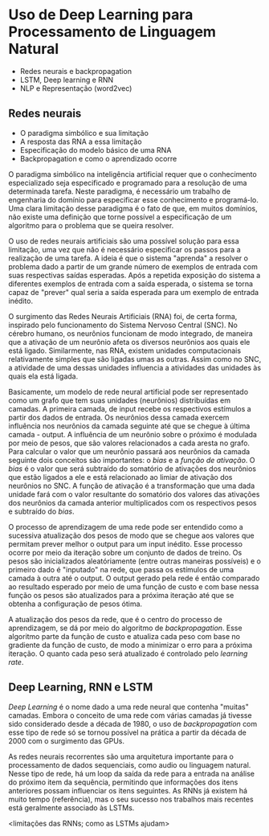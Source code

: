 # Uso de Deep Learning para Processamento de Linguagem Natural

* Redes neurais e backpropagation
* LSTM, Deep learning e RNN
* NLP e Representação (word2vec)

## Redes neurais 

* O paradigma simbólico e sua limitação
* A resposta das RNA a essa limitação
* Especificação do modelo básico de uma RNA
* Backpropagation e como o aprendizado ocorre

O paradigma simbólico na inteligência artificial requer que o conhecimento 
especializado seja especificado e programado para a resolução de uma 
determinada tarefa. Neste paradigma, é necessário um trabalho de engenharia 
do domínio para especificar esse conhecimento e programá-lo. Uma clara 
limitação desse paradigma é o fato de que, em muitos domínios, não existe 
uma definição que torne possível a especificação de um algoritmo para o 
problema que se queira resolver. 

O uso de redes neurais artificiais são uma possível solução para essa 
limitação, uma vez que não é necessário especificar os passos para a 
realização de uma tarefa. A ideia é que o sistema "aprenda" a resolver 
o problema dado a partir de um grande número de exemplos de 
entrada com suas respectivas saídas esperadas. Após a repetida exposição
do sistema a diferentes exemplos de entrada com a saída esperada, o
sistema se torna capaz de "prever" qual seria a saída esperada para um 
exemplo de entrada inédito.

O surgimento das Redes Neurais Artificiais (RNA) foi, de certa forma, inspirado
pelo funcionamento do Sistema Nervoso Central (SNC). No cérebro humano, os 
neurônios funcionam de modo integrado, de maneira que a ativação de um 
neurônio afeta os diversos neurônios aos quais ele está ligado. Similarmente,
nas RNA, existem unidades computacionais relativamente simples que são ligadas
umas as outras. Assim como no SNC, a atividade de uma dessas unidades 
influencia a atividades das unidades às quais ela está ligada.

Basicamente, um modelo de rede neural artificial pode ser representado como
um grafo que tem suas unidades (neurônios) distribuídas em camadas. 
A primeira camada, de input recebe os respectivos estímulos a 
partir dos dados de entrada. Os neurônios dessa camada exercem
influência nos neurônios da camada seguinte até que se chegue à última
camada - output. A influência de um neurônio sobre o próximo é modulada por meio 
de pesos, que são valores relacionados a cada aresta no grafo. Para calcular
o valor que um neurônio passará aos neurônios da camada seguinte dois conceitos
são importantes: o _bias_ e a _função de ativação_. 
O _bias_ é o valor que será subtraído do somatório de ativações dos neurônios
que estão ligados a ele e está relacionado ao limiar de ativação dos neurônios
no SNC. A função de ativação é a transformação que uma dada unidade fará com 
o valor resultante do somatório dos valores das ativações dos neurônios da
camada anterior multiplicados com os respectivos pesos e subtraído do _bias_.

O processo de aprendizagem de uma rede pode ser entendido como a sucessiva 
atualização dos pesos de modo que se chegue aos valores que permitam prever
melhor o output para um input inédito. Esse processo ocorre por meio da
iteração sobre um conjunto de dados de treino. Os pesos são inicializados
aleatóriamente (entre outras maneiras possíveis) e o primeiro dado é "inputado"
na rede, que passa os estímulos de uma camada à outra até o output. O output 
gerado pela rede é então comparado ao resultado esperado por meio de uma função 
de custo e com base nessa função os pesos são atualizados para a próxima iteração
até que se obtenha a configuração de pesos ótima.

A atualização dos pesos da rede, que é o centro do processo de aprendizagem, se 
dá por meio do algoritmo de _backpropagation_. Esse algoritmo parte da função de
custo e atualiza cada peso com base no gradiente da função de custo, de modo a
minimizar o erro para a próxima iteração. O quanto cada peso será atualizado é
controlado pelo _learning rate_.

## Deep Learning, RNN e LSTM

_Deep Learning_ é o nome dado a uma rede neural que contenha "muitas" camadas.
Embora o conceito de uma rede com várias camadas já tivesse sido considerado desde 
a década de 1980, o uso de _backpropagation_ com esse tipo de rede só se tornou 
possível na prática a partir da década de 2000 com o surgimento das GPUs.

As redes neurais recorrentes são uma arquitetura importante para o processamento de
dados sequenciais, como audio ou linguagem natural. Nesse tipo de rede, há um loop da
saída da rede para a entrada na análise do próximo item da sequência, permitindo que
informações dos itens anteriores possam influenciar os itens seguintes. As RNNs 
já existem há muito tempo (referência), mas o seu sucesso nos trabalhos mais recentes 
está geralmente associado às LSTMs.

<limitações das RNNs; como as LSTMs ajudam> 















